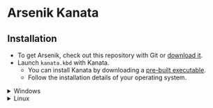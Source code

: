 Arsenik Kanata
================================================================================

Installation
--------------------------------------------------------------------------------

- To get Arsenik, check out this repository with Git or
[download it][Download Arsenik].
- Launch `kanata.kbd` with Kanata.
  - You can install Kanata by downloading a
  [pre-built executable][Download Kanata].
  - Follow the installation details of your operating system.

<details>
<summary>Windows</summary>

Windows users might prefer to download the `kanata_winIOv2.exe` version as it
fixes some weird bugs like <kbd>C</kbd> and <kbd>V</kbd> inversion.

*Note: this tip is tested for the version 1.6.1 of Kanata, in later version the
`winIOv2` version might be the default one.*

Put the `kanata_winIOv2.exe` in the Kanata Arsenik folder, run it and you’re
good to go!
</details>

<details>
<summary>Linux</summary>

### Run Kanata without <code>sudo</code>

kanata needs to intercept `uinput` signals, which it cannot do without the
proper authorisations.

If you don’t want to run `kanata` with `sudo`, you’ll need to allow Kanata to
read from `uinput`. This requires the users to be part of both `input` and
`uinput` groups.

For that, you first need to create a `uinput` group if it is not the case yet:

```bash
sudo groupadd -U $USERNAME uinput
```

Where `$USERNAME` is the target user (or users in a comma separated list), and
add the target user (or users) to the group input:

```bash
sudo usermod -aG input $USERNAME
```

You can then check after relogin that both groups appear in the result of the
`groups` command launched as the target user.

Finally, you need to add a udev rule in `/etc/udev/rules.d/50-kanata.rules`:

```udev
KERNEL=="uinput", MODE="0660", GROUP="uinput", OPTIONS+="static_node=uinput"
```


### Making a user-side systemd service for Kanata

Note: This only works if `kanata` is able to run without `sudo` (and is using
`systemd`).

Using a `systemd service` allows running `kanata` as a daemon, possibly right
after logging in. Here is a template for a service file:

```
[Unit]
Description=Kanata keyboard remapper
Documentation=https://github.com/jtroo/kanata

[Service]
Environment=PATH=/usr/local/bin:/usr/local/sbin:/usr/bin:/bin
Environment=DISPLAY=:0
Environment=HOME=/path/to/home/folder
Type=simple
ExecStart=/usr/local/bin/kanata --cfg /path/to/kanata/config/file
Restart=no

[Install]
WantedBy=default.target
```

Copy-paste it into `~/.config/systemd/user/kanata.service`, fill in the
placeholders, then run one of the following commands:

- `systemctl --user start kanata.service` to manually start `kanata`
- `systemctl --user enable kanata.service` so `kanata` may autostart whenever
the current user logs in
- `systemctl --user status kanata.service` to check if `kanata` is running
</details>

[Download Arsenik]: https://github.com/OneDeadKey/arsenik/releases
[Download Kanata]: https://github.com/jtroo/kanata/releases
